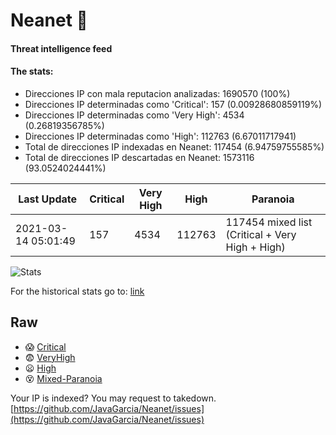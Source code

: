 # Neanet :hocho:
#### Threat intelligence feed
#### The stats:

- Direcciones IP con mala reputacion analizadas: 1690570 (100%)
- Direcciones IP determinadas como 'Critical':  157 (0.00928680859119%)
- Direcciones IP determinadas como 'Very High':  4534 (0.26819356785%)
- Direcciones IP determinadas como 'High':  112763 (6.67011717941)
- Total de direcciones IP indexadas en Neanet:  117454 (6.94759755585%)
- Total de direcciones IP descartadas en Neanet:  1573116 (93.0524024441%)

| Last Update | Critical | Very High | High | Paranoia |
| --- | --- | --- | --- | --- |
| 2021-03-14 05:01:49 | 157 | 4534 | 112763 | 117454 mixed list (Critical + Very High + High)|

![Stats](https://docs.google.com/spreadsheets/d/e/2PACX-1vSnaNMIXVabIpDJjufMlzH7poXnshF3mgd8Is1g9ytUEzVsP5my4Trn8f-xkoLLQ38xpL3HtmUexLo6/pubchart?oid=501124687&format=image)

For the historical stats go to: [link](/stats.csv)
## Raw
- :scream: [Critical](https://raw.githubusercontent.com/JavaGarcia/Neanet/master/blacklists/neanet_critical.txt)
- :fearful: [VeryHigh](https://raw.githubusercontent.com/JavaGarcia/Neanet/master/blacklists/neanet_veryHigh.txtt)
- :frowning: [High](https://raw.githubusercontent.com/JavaGarcia/Neanet/master/blacklists/neanet_high.txt)
- :dizzy_face: [Mixed-Paranoia](https://raw.githubusercontent.com/JavaGarcia/Neanet/master/blacklists/neanet_all.txt)


Your IP is indexed? You may request to takedown. [https://github.com/JavaGarcia/Neanet/issues](https://github.com/JavaGarcia/Neanet/issues)


















































































































































































































































































































































































































































































































































































































































































































































































































































































































































































































































































































































































































































































































































































































































































































































































































































































































































































































































































































































































































































































































































































































































































































































































































































































































































































































































































































































































































































































































































































































































































































































































































































































































































































































































































































































































































































































































































































































































































































































































































































































































































































































































































































































































































































































































































































































































































































































































































































































































































































































































